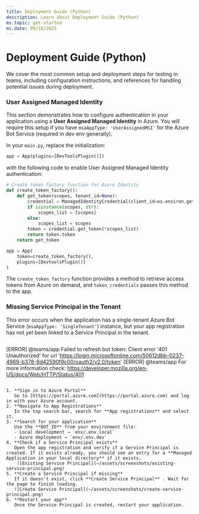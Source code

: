 ```yaml
---
title: Deployment Guide (Python)
description: Learn about Deployment Guide (Python)
ms.topic: get-started
ms.date: 09/18/2025
---
```


# Deployment Guide (Python)

We cover the most common setup and deployment steps for testing in teams, including configuration instructions, and references for handling potential issues during deployment.

### User Assigned Managed Identity

This section demonstrates how to configure authentication in your application using a **User Assigned Managed Identity** in Azure. You will require this setup if you have `msaAppType: 'UserAssignedMSI'` for the Azure Bot Service (required in dev env generally).

In your `main.py`, replace the initialization:
```python
app = App(plugins=[DevToolsPlugin()])
```
with the following code to enable User Assigned Managed Identity authentication: 
```python
# Create token factory function for Azure Identity
def create_token_factory():
    def get_token(scopes, tenant_id=None):
        credential = ManagedIdentityCredential(client_id=os.environ.get("CLIENT_ID"))
        if isinstance(scopes, str):
            scopes_list = [scopes]
        else:
            scopes_list = scopes
        token = credential.get_token(*scopes_list)
        return token.token
    return get_token

app = App(
    token=create_token_factory(),
    plugins=[DevtoolsPlugin()]
)
```
The `create_token_factory` function provides a method to retrieve access tokens from Azure on demand, and `token_credentials` passes this method to the app.  

### Missing Service Principal in the Tenant

This error occurs when the application has a single-tenant Azure Bot Service (`msaAppType: 'SingleTenant'`) instance, but your app registration has not yet been linked to a Service Principal in the tenant.  

```sh
```
[ERROR] @teams/app Failed to refresh bot token: Client error '401 Unauthorized' for url 'https://login.microsoftonline.com/50612dbb-0237-4969-b378-8d42590f9c00/oauth2/v2.0/token'
[ERROR] @teams/app For more information check: https://developer.mozilla.org/en-US/docs/Web/HTTP/Status/401
```

1. **Sign in to Azure Portal**  
   Go to [https://portal.azure.com](https://portal.azure.com) and log in with your Azure account.
2. **Navigate to App Registrations**  
   In the top search bar, search for **App registrations** and select it.
3. **Search for your application**  
   Use the **BOT_ID** from your environment file:  
   - Local development → `env/.env.local`  
   - Azure deployment → `env/.env.dev`
4. **Check if a Service Principal exists**  
   Open the app registration and verify if a Service Principal is created. If it exists already, you should see an entry for a **Managed Application in your local directory** if it exists.
    ![Existing Service Principal](~/assets/screenshots/existing-service-principal.png)
5. **Create a Service Principal if missing**  
   If it doesn’t exist, click **Create Service Principal** . Wait for the page to finish loading.
   ![Create Service Principal](~/assets/screenshots/create-service-principal.png)
6. **Restart your app**  
   Once the Service Principal is created, restart your application.
